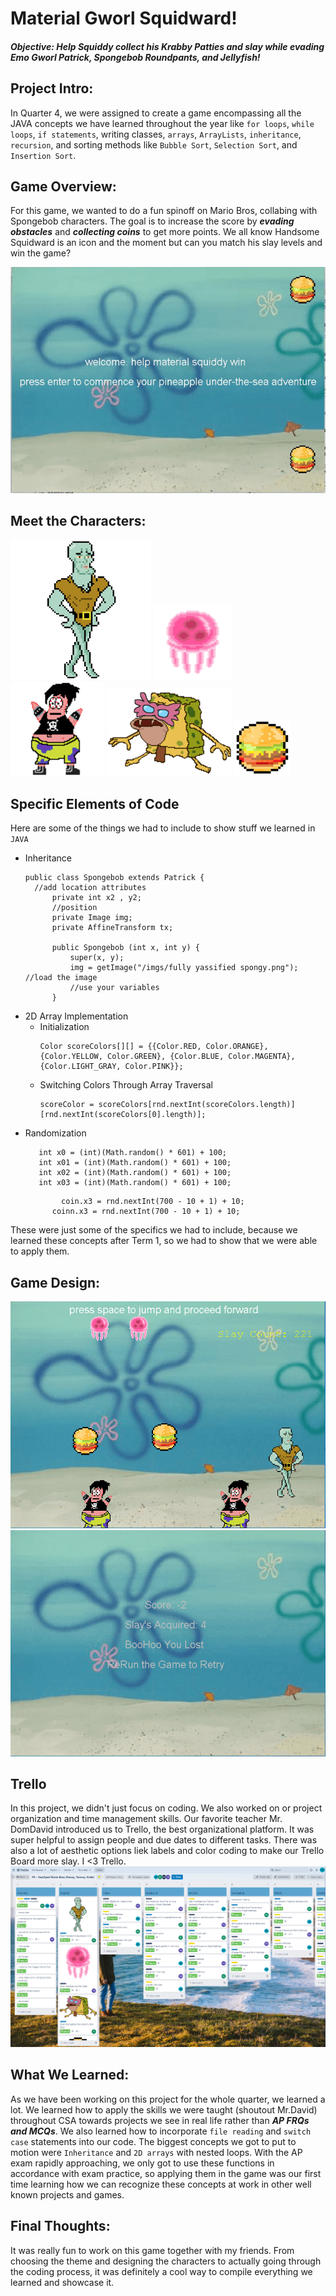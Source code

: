 # **Material Gworl Squidward!**
#### ***Objective: Help Squiddy collect his Krabby Patties and slay while evading Emo Gworl Patrick, Spongebob Roundpants, and Jellyfish!***


## **Project Intro:**
In Quarter 4, we were assigned to create a game encompassing all the JAVA concepts we have learned throughout the year like `for loops`, `while loops`, `if statements`, writing classes, `arrays`, `ArrayLists`, `inheritance`, `recursion`, and sorting methods like `Bubble Sort`, `Selection Sort`, and `Insertion Sort`. 

## **Game Overview:**
For this game, we wanted to do a fun spinoff on Mario Bros, collabing with Spongebob characters. The goal is to increase the score  by ***evading obstacles*** and ***collecting coins*** to get more points. We all know Handsome Squidward is an icon and the moment but can you match his slay levels and win the game?

![Game GIF recording](https://github.com/nancykama/materialsquidward/blob/master/Yassifyed%20Mario%20Bros/src/imgs/ezgif.com-gif-maker%20(1).gif)

## **Meet the Characters:**
![squiddy](https://github.com/nancykama/materialsquidward/blob/master/Yassifyed%20Mario%20Bros/src/imgs/squiddy_225x225.png)
![jellyfish](https://github.com/nancykama/materialsquidward/blob/master/Yassifyed%20Mario%20Bros/src/imgs/jelly-removebg-preview_1_125x120.png)
![patrick](https://github.com/nancykama/materialsquidward/blob/master/Yassifyed%20Mario%20Bros/src/imgs/emogworlpatty_150x150.png)
![spongy](https://github.com/nancykama/materialsquidward/blob/master/Yassifyed%20Mario%20Bros/src/imgs/fully_yassified_spongy_2_200x140.png)
![krabbypatty](https://github.com/nancykama/materialsquidward/blob/master/Yassifyed%20Mario%20Bros/src/imgs/material_patty-removebg-preview_2_90x90.png)

## **Specific Elements of Code**
Here are some of the things we had to include to show stuff we learned in `JAVA`
- Inheritance 
  ```
  public class Spongebob extends Patrick {
	//add location attributes
		private int x2 , y2; 
		//position  
		private Image img;
		private AffineTransform tx;

		public Spongebob (int x, int y) {
			super(x, y);
			img = getImage("/imgs/fully yassified spongy.png"); //load the image 
			//use your variables
		}
  ```
- 2D Array Implementation
  - Initialization
    ```
    Color scoreColors[][] = {{Color.RED, Color.ORANGE}, {Color.YELLOW, Color.GREEN}, {Color.BLUE, Color.MAGENTA}, {Color.LIGHT_GRAY, Color.PINK}};
    ```
  - Switching Colors Through Array Traversal
    ```
    scoreColor = scoreColors[rnd.nextInt(scoreColors.length)][rnd.nextInt(scoreColors[0].length)];
    ```
- Randomization
  ```
     int x0 = (int)(Math.random() * 601) + 100;
     int x01 = (int)(Math.random() * 601) + 100;
	 int x02 = (int)(Math.random() * 601) + 100;
	 int x03 = (int)(Math.random() * 601) + 100;
  ```
  ```
          coin.x3 = rnd.nextInt(700 - 10 + 1) + 10;
		coinn.x3 = rnd.nextInt(700 - 10 + 1) + 10;
  ```
These were just some of the specifics we had to include, because we learned these concepts after Term 1, so we had to show that we were able to apply them. 

## **Game Design:**
![game](https://github.com/nancykama/materialsquidward/blob/master/game1.PNG)
![endscreen](https://github.com/nancykama/materialsquidward/blob/master/ezgif.com-gif-maker.gif)

## **Trello** 
In this project, we didn't just focus on coding. We also worked on or project organization and time management skills. Our favorite teacher Mr. DomDavid introduced us to Trello, the best organizational platform. It was super helpful to assign people and due dates to different tasks. There was also a lot of aesthetic options liek labels and color coding to make our Trello Board more slay. I <3 Trello. 
![trello](https://github.com/nancykama/materialsquidward/blob/master/tello.PNG)

## **What We Learned:**
As we have been working on this project for the whole quarter, we learned a lot. We learned how to apply the skills we were taught (shoutout Mr.David) throughout CSA towards projects we see in real life rather than ***AP FRQs and MCQs***. We also learned how to incorporate `file reading` and `switch case` statements into our code. The biggest concepts we got to put to motion were `Inheritance` and `2D arrays` with nested loops. With the AP exam rapidly approaching, we only got to use these functions in accordance with exam practice, so applying them in the game was our first time learning how we can recognize these concepts at work in other well known projects and games. 

## **Final Thoughts:**
It was really fun to work on this game together with my friends. From choosing the theme and designing the characters to actually going through the coding process, it was definitely a cool way to compile everything we learned and showcase it.
